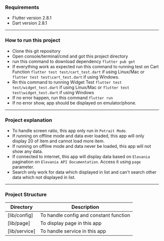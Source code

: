 ###  Requirements
- Flutter version 2.8.1
- Dart version 2.8.1
___
### How to run this project
- Clone this git repository
- Open console/terminal/cmd and got this project directory
- run this command to download dependency `flutter pub get`
- If everything work as expected run this command to running test on Cart Function `flutter test test/cart_test.dart` if using Linux/Mac or `flutter test test\cart_test.dart` if using Windows.
- Rn this command to running Widget Test `flutter test test/widget_test.dart` if using Linux/Mac or `flutter test test\widget_test.dart` if using Windows
- If no error happen, run this command `flutter run`
- If no error show, app should be displayed on emulator/phone.
___
### Project explanation
- To handle screen ratio, this app only run in `Potrait Mode`.
- If running on offline mode and data ever loaded, this app will only display 20 of item and cannot load more item.
- If running on offline mode and data never be loaded, this app will not show any data.
- If connected to internet, this app will display data based on `Elevania` pagination on `Elevania API Documentation`. Access it using `page` parameter.
- Search only work for data which displayed in list and can't search other data which not displayed in list.
___
### Project Structure
|Directory|Description|
|--|--|
| [lib/config] | To handle config and constant function |
| [lib/page] | To display page in this app |
| [lib/service] | To handle service in this app |

